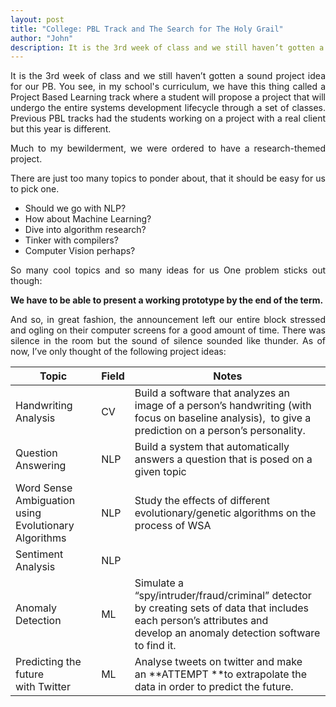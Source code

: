 ```yaml
---
layout: post
title: "College: PBL Track and The Search for The Holy Grail"
author: "John"
description: It is the 3rd week of class and we still haven’t gotten a sound project idea for our PB. You see, in my school's curriculum, we have this thing called a Project Based Learning track where a student will propose a project that will undergo the entire systems development lifecycle through a set of classes. Previous PBL tracks had the students working on a project with a real client but this year is different. 
---
```


<p align="justify">It is the 3rd week of class and we still haven’t gotten a sound project idea for our PB. You see, in my school's curriculum, we have this thing called a Project Based Learning track where a student will propose a project that will undergo the entire systems development lifecycle through a set of classes. Previous PBL tracks had the students working on a project with a real client but this year is different.</p>

<p align="justify">Much to my bewilderment, we were ordered to have a research-themed project. </p>

<p align="justify">There are just too many topics to ponder about, that it should be easy for us to pick one.</p>
<!-- more -->  
<ul>

<li>Should we go with NLP?</li>

<li>How about Machine Learning?</li>

<li>Dive into algorithm research?</li>

<li>Tinker with compilers?</li>

<li>Computer Vision perhaps?</li>

</ul>

<p align="justify">So many cool topics and so many ideas for us One problem sticks out though:</p>

**We have to be able to present a working prototype by the end of the term.**

<p align="justify">And so, in great fashion, the announcement left our entire block stressed and ogling on their computer screens for a good amount of time. There was silence in the room but the sound of silence sounded like thunder. As of now, I’ve only thought of the following project ideas:</p>

| Topic                                    | Field | Notes                                    |
| ---------------------------------------- | ----- | ---------------------------------------- |
| Handwriting Analysis                     | CV    | Build a software that analyzes an image of a person’s handwriting (with focus on baseline analysis),  to give a prediction on a person’s personality. |
| Question Answering                       | NLP   | Build a system that automatically answers a question that is posed on a given topic |
| Word Sense Ambiguation using Evolutionary Algorithms | NLP   | Study the effects of different evolutionary/genetic algorithms on the process of WSA |
| Sentiment Analysis                       | NLP   |                                          |
| Anomaly Detection                        | ML    | Simulate a “spy/intruder/fraud/criminal” detector by creating sets of data that includes each person’s attributes and develop an anomaly detection software to find it. |
| Predicting the future with Twitter       | ML    | Analyse tweets on twitter and make an **ATTEMPT **to extrapolate the data in order to predict the future. |

